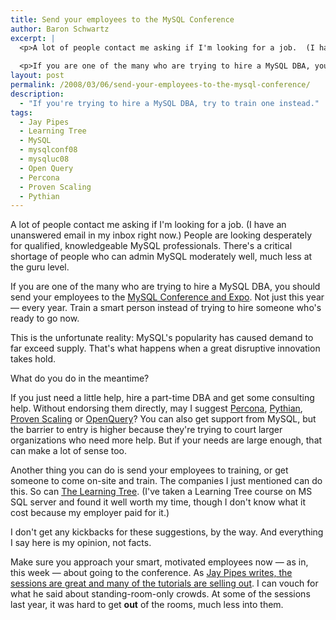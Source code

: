 ```yaml
---
title: Send your employees to the MySQL Conference
author: Baron Schwartz
excerpt: |
  <p>A lot of people contact me asking if I'm looking for a job.  (I have an unanswered email in my inbox right now.)  People are looking desperately for qualified, knowledgeable MySQL professionals.  There's a critical shortage of people who can admin MySQL moderately well, much less at the guru level.</p>
  
  <p>If you are one of the many who are trying to hire a MySQL DBA, you should send your employees to the <a href="http://www.mysqlconf.com/">MySQL Conference and Expo</a>.  Not just this year -- every year.  Train a smart person instead of trying to hire someone who's ready to go now.</p>
layout: post
permalink: /2008/03/06/send-your-employees-to-the-mysql-conference/
description:
  - "If you're trying to hire a MySQL DBA, try to train one instead."
tags:
  - Jay Pipes
  - Learning Tree
  - MySQL
  - mysqlconf08
  - mysqluc08
  - Open Query
  - Percona
  - Proven Scaling
  - Pythian
---
```

A lot of people contact me asking if I'm looking for a job. (I have an unanswered email in my inbox right now.) People are looking desperately for qualified, knowledgeable MySQL professionals. There's a critical shortage of people who can admin MySQL moderately well, much less at the guru level.

If you are one of the many who are trying to hire a MySQL DBA, you should send your employees to the [MySQL Conference and Expo][1]. Not just this year &#8212; every year. Train a smart person instead of trying to hire someone who's ready to go now.

This is the unfortunate reality: MySQL's popularity has caused demand to far exceed supply. That's what happens when a great disruptive innovation takes hold.

What do you do in the meantime?

If you just need a little help, hire a part-time DBA and get some consulting help. Without endorsing them directly, may I suggest [Percona][2], [Pythian][3], [Proven Scaling][4] or [OpenQuery][5]? You can also get support from MySQL, but the barrier to entry is higher because they're trying to court larger organizations who need more help. But if your needs are large enough, that can make a lot of sense too.

Another thing you can do is send your employees to training, or get someone to come on-site and train. The companies I just mentioned can do this. So can [The Learning Tree][6]. (I've taken a Learning Tree course on MS SQL server and found it well worth my time, though I don't know what it cost because my employer paid for it.)

I don't get any kickbacks for these suggestions, by the way. And everything I say here is my opinion, not facts.

Make sure you approach your smart, motivated employees now &#8212; as in, this week &#8212; about going to the conference. As [Jay Pipes writes, the sessions are great and many of the tutorials are selling out][7]. I can vouch for what he said about standing-room-only crowds. At some of the sessions last year, it was hard to get **out** of the rooms, much less into them.

 [1]: http://www.mysqlconf.com/
 [2]: http://www.percona.com/
 [3]: http://www.pythian.com/
 [4]: http://www.provenscaling.com/
 [5]: http://openquery.com.au/
 [6]: http://www.learningtree.com/
 [7]: http://jpipes.com/index.php?/archives/217-Register-for-MySQL-Conference-and-Expo-Tutorials-Are-Selling-or-Sold-Out.html
